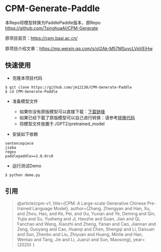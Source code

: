 # CPM-Generate-Paddle
本Repo将模型转换为PaddlePaddle版本，原Repo https://github.com/TsinghuaAI/CPM-Generate

原项目首页：https://cpm.baai.ac.cn/

原项目介绍文章：https://mp.weixin.qq.com/s/oI2Ak-M57MSuycLVpVEiHw

## 快速使用
* 克隆本项目代码
```shell
$ git clone https://github.com/jm12138/CPM-Generate-Paddle
$ cd CPM-Generate-Paddle
```

* 准备模型文件
  * 如果你没有原版模型可以直接下载：[下载链接](http://bj.bcebos.com/v1/ai-studio-online/ffb6bed9360147f4bf513c5970ad5a5e742cabeb298e4f51b16a3e2d21dde837?responseContentDisposition=attachment%3B%20filename%3DCPM.tar.gz&authorization=bce-auth-v1%2F0ef6765c1e494918bc0d4c3ca3e5c6d1%2F2020-11-28T08%3A39%3A10Z%2F-1%2F%2F59c43785123712fa76ea11ce46d9348ccfb2739ccbdb1d6fcaa09a87cf2ce17f)
  * 如果已经下载了原版模型可以自己进行转换：请参考[转换代码](https://github.com/jm12138/CPM-Generate-Paddle/blob/main/convert.py)
  * 将模型文件放置于./GPT2/pretrained_model

* 安装如下依赖
```
sentencepiece 
jieba 
regex 
paddlepaddle==2.0.0rc0
```

* 运行测试Demo
```shell
$ python demo.py
```

## 引用
> @article{cpm-v1,
  title={CPM: A Large-scale Generative Chinese Pre-trained Language Model},
  author={Zhang, Zhengyan and Han, Xu, and Zhou, Hao, and Ke, Pei, and Gu, Yuxian and Ye, Deming and Qin, Yujia and Su, Yusheng and Ji, Haozhe and Guan, Jian and Qi, Fanchao and Wang, Xiaozhi and Zheng, Yanan and Cao, Jiannan and Zeng, Guoyang and Cao, Huanqi and Chen, Shengqi and Li, Daixuan and Sun, Zhenbo and Liu, Zhiyuan and Huang, Minlie and Han, Wentao and Tang, Jie and Li, Juanzi and Sun, Maosong},
  year={2020}
}
